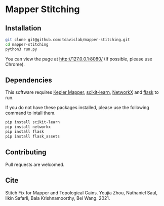 # Mapper Stitching



<!-- Mapper Interactive is a web-based framework for interactive analysis and visualization of high-dimensional point cloud data  built upon the Mapper algorithm. It is an open source software released under the MIT License. -->

<!-- The Mapper algorithm is a tool from topological data analysis first introduced by Gurjeet Singh, Facundo Mémoli and Gunnar Carlsson in 2007 (http://dx.doi.org/10.2312/SPBG/SPBG07/091-100).  -->


## Installation

```bash
git clone git@github.com:tdavislab/mapper-stitching.git
cd mapper-stitching
python3 run.py
```

You can view the page at http://127.0.0.1:8080/ (If possible, please use Chrome).

## Dependencies
This software requires [Kepler Mapper](https://kepler-mapper.scikit-tda.org/), [scikit-learn](https://scikit-learn.org/stable/), [NetworkX](https://networkx.github.io/) and [flask](https://flask.palletsprojects.com/en/1.1.x/) to run.

If you do not have these packages installed, please use the following command to intall them.

```bash
pip install scikit-learn
pip install networkx
pip install flask
pip install flask_assets
```

<!-- ## Video -->

<!-- [![Screenshot of video](app/static/assets/video-teaser.png)](https://www.youtube.com/watch?v=z2VEkv1apF8) -->

<!-- ## License -->

<!-- This project is licensed under the MIT License - see the `LICENSE` file for details. -->

## Contributing

Pull requests are welcomed. 

## Cite

Stitch Fix for Mapper and Topological Gains. Youjia Zhou, Nathaniel Saul, Ilkin Safarli, Bala Krishnamoorthy, Bei Wang. 2021.



